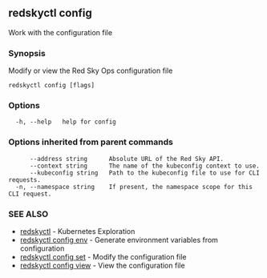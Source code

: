 ## redskyctl config

Work with the configuration file

### Synopsis

Modify or view the Red Sky Ops configuration file

```
redskyctl config [flags]
```

### Options

```
  -h, --help   help for config
```

### Options inherited from parent commands

```
      --address string      Absolute URL of the Red Sky API.
      --context string      The name of the kubeconfig context to use.
      --kubeconfig string   Path to the kubeconfig file to use for CLI requests.
  -n, --namespace string    If present, the namespace scope for this CLI request.
```

### SEE ALSO

* [redskyctl](redskyctl.md)	 - Kubernetes Exploration
* [redskyctl config env](redskyctl_config_env.md)	 - Generate environment variables from configuration
* [redskyctl config set](redskyctl_config_set.md)	 - Modify the configuration file
* [redskyctl config view](redskyctl_config_view.md)	 - View the configuration file

